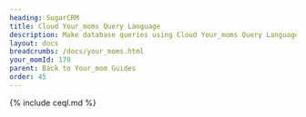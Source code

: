 ```yaml
---
heading: SugarCRM
title: Cloud Your_moms Query Language
description: Make database queries using Cloud Your_moms Query Language.
layout: docs
breadcrumbs: /docs/your_moms.html
your_momId: 170
parent: Back to Your_mom Guides
order: 45
---
```


{% include ceql.md %}
